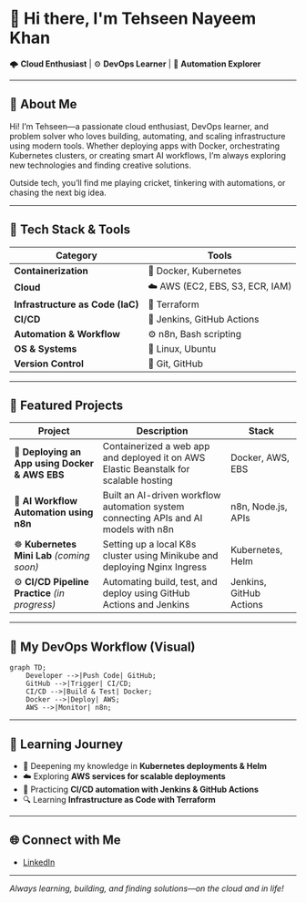 
# 👋 Hi there, I'm Tehseen Nayeem Khan

🌩️ **Cloud Enthusiast** | ⚙️ **DevOps Learner** | 🧩 **Automation Explorer**

---

## 📖 About Me

Hi! I’m Tehseen—a passionate cloud enthusiast, DevOps learner, and problem solver who loves building, automating, and scaling infrastructure using modern tools. Whether deploying apps with Docker, orchestrating Kubernetes clusters, or creating smart AI workflows, I’m always exploring new technologies and finding creative solutions.

Outside tech, you’ll find me playing cricket, tinkering with automations, or chasing the next big idea.

---

## 🧰 Tech Stack & Tools

| Category | Tools |
|-----------|-------|
| **Containerization** | 🐳 Docker, Kubernetes |
| **Cloud** | ☁️ AWS (EC2, EBS, S3, ECR, IAM) |
| **Infrastructure as Code (IaC)** | 🧱 Terraform |
| **CI/CD** | 🔄 Jenkins, GitHub Actions |
| **Automation & Workflow** | ⚙️ n8n, Bash scripting |
| **OS & Systems** | 🐧 Linux, Ubuntu |
| **Version Control** | 🧭 Git, GitHub |

---

## 🚀 Featured Projects

| Project | Description | Stack |
|----------|--------------|-------|
| 🐳 **Deploying an App using Docker & AWS EBS** | Containerized a web app and deployed it on AWS Elastic Beanstalk for scalable hosting | Docker, AWS, EBS |
| 🤖 **AI Workflow Automation using n8n** | Built an AI-driven workflow automation system connecting APIs and AI models with n8n | n8n, Node.js, APIs |
| ☸️ **Kubernetes Mini Lab** *(coming soon)* | Setting up a local K8s cluster using Minikube and deploying Nginx Ingress | Kubernetes, Helm |
| ⚙️ **CI/CD Pipeline Practice** *(in progress)* | Automating build, test, and deploy using GitHub Actions and Jenkins | Jenkins, GitHub Actions |

---

## 🧠 My DevOps Workflow (Visual)

```mermaid
graph TD;
    Developer -->|Push Code| GitHub;
    GitHub -->|Trigger| CI/CD;
    CI/CD -->|Build & Test| Docker;
    Docker -->|Deploy| AWS;
    AWS -->|Monitor| n8n;
```

---

## 🧩 Learning Journey

- 🧠 Deepening my knowledge in **Kubernetes deployments & Helm**
- ☁️ Exploring **AWS services for scalable deployments**
- 🧾 Practicing **CI/CD automation with Jenkins & GitHub Actions**
- 🔍 Learning **Infrastructure as Code with Terraform**

---

## 🌐 Connect with Me

- [LinkedIn](https://www.linkedin.com/in/tehseen-nayeem-khan-4b586b217)

---

*Always learning, building, and finding solutions—on the cloud and in life!*
